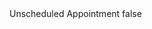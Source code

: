 <?xml version="1.0" encoding="UTF-8"?>
<CustomMetadata xmlns="http://soap.sforce.com/2006/04/metadata">
    <label>Unscheduled Appointment</label>
    <protected>false</protected>
</CustomMetadata>
